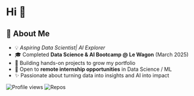 # Hi 👋  

## 🚀 About Me
- 💡 *Aspiring Data Scientist| AI Explorer* 
- 🎓 Completed **Data Science & AI Bootcamp @ Le Wagon** (March 2025)  
- 🌱 Building hands-on projects to grow my portfolio  
- 🔭 Open to **remote internship opportunities** in Data Science / ML  
- ✨ Passionate about turning data into insights and AI into impact

  
![Profile views](https://komarev.com/ghpvc/?username=eetil1818&color=brightgreen)
![Repos](https://img.shields.io/badge/Project%20count-20-brightgreen)
